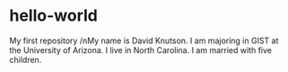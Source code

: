 # hello-world
My first repository
/nMy name is David Knutson. I am majoring in GIST at the University of Arizona. I live in North Carolina. I am married with five children.

